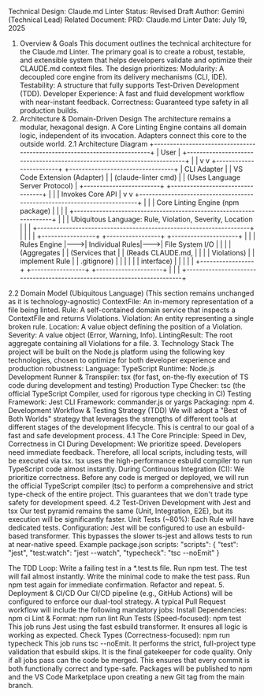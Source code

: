 Technical Design: Claude.md Linter
Status: Revised Draft
Author: Gemini (Technical Lead)
Related Document: PRD: Claude.md Linter
Date: July 19, 2025

1. Overview & Goals
   This document outlines the technical architecture for the Claude.md Linter. The primary goal is to create a robust, testable, and extensible system that helps developers validate and optimize their CLAUDE.md context files.
   The design prioritizes:
   Modularity: A decoupled core engine from its delivery mechanisms (CLI, IDE).
   Testability: A structure that fully supports Test-Driven Development (TDD).
   Developer Experience: A fast and fluid development workflow with near-instant feedback.
   Correctness: Guaranteed type safety in all production builds.
2. Architecture & Domain-Driven Design
   The architecture remains a modular, hexagonal design. A Core Linting Engine contains all domain logic, independent of its invocation. Adapters connect this core to the outside world.
   2.1 Architecture Diagram
   +-------------------------------------------------------------------------+
   | User |
   +-------------------------------------------------------------------------+
   | |
   v v
   +------------------------+ +---------------------------------+
   | CLI Adapter | | VS Code Extension (Adapter) |
   | (claude-linter cmd) | | (Uses Language Server Protocol) |
   +------------------------+ +---------------------------------+
   | |
   | Invokes Core API |
   v v
   +-------------------------------------------------------------------------+
   | |
   | Core Linting Engine (npm package) |
   | |
   | +-------------------------------------------------------------------+ |
   | | Ubiquitous Language: Rule, Violation, Severity, Location | |
   | +-------------------------------------------------------------------+ |
   | |
   | +-----------------+ +-----------------+ +---------------------+ |
   | | Rules Engine |--->| Individual Rules|--->| File System I/O | |
   | | (Aggregates | | (Services that | | (Reads CLAUDE.md, | |
   | | Violations) | | implement Rule | | .gitignore) | |
   | | | | interface) | | | |
   | +-----------------+ +-----------------+ +---------------------+ |
   | |
   +-------------------------------------------------------------------------+

2.2 Domain Model (Ubiquitous Language)
(This section remains unchanged as it is technology-agnostic)
ContextFile: An in-memory representation of a file being linted.
Rule: A self-contained domain service that inspects a ContextFile and returns Violations.
Violation: An entity representing a single broken rule.
Location: A value object defining the position of a Violation.
Severity: A value object (Error, Warning, Info).
LintingResult: The root aggregate containing all Violations for a file. 3. Technology Stack
The project will be built on the Node.js platform using the following key technologies, chosen to optimize for both developer experience and production robustness:
Language: TypeScript
Runtime: Node.js
Development Runner & Transpiler: tsx (for fast, on-the-fly execution of TS code during development and testing)
Production Type Checker: tsc (the official TypeScript Compiler, used for rigorous type checking in CI)
Testing Framework: Jest
CLI Framework: commander.js or yargs
Packaging: npm 4. Development Workflow & Testing Strategy (TDD)
We will adopt a "Best of Both Worlds" strategy that leverages the strengths of different tools at different stages of the development lifecycle. This is central to our goal of a fast and safe development process.
4.1 The Core Principle: Speed in Dev, Correctness in CI
During Development: We prioritize speed. Developers need immediate feedback. Therefore, all local scripts, including tests, will be executed via tsx. tsx uses the high-performance esbuild compiler to run TypeScript code almost instantly.
During Continuous Integration (CI): We prioritize correctness. Before any code is merged or deployed, we will run the official TypeScript compiler (tsc) to perform a comprehensive and strict type-check of the entire project. This guarantees that we don't trade type safety for development speed.
4.2 Test-Driven Development with Jest and tsx
Our test pyramid remains the same (Unit, Integration, E2E), but its execution will be significantly faster.
Unit Tests (~80%): Each Rule will have dedicated tests.
Configuration: Jest will be configured to use an esbuild-based transformer. This bypasses the slower ts-jest and allows tests to run at near-native speed.
Example package.json scripts:
"scripts": {
"test": "jest",
"test:watch": "jest --watch",
"typecheck": "tsc --noEmit"
}

The TDD Loop:
Write a failing test in a \*.test.ts file.
Run npm test. The test will fail almost instantly.
Write the minimal code to make the test pass.
Run npm test again for immediate confirmation.
Refactor and repeat. 5. Deployment & CI/CD
Our CI/CD pipeline (e.g., GitHub Actions) will be configured to enforce our dual-tool strategy. A typical Pull Request workflow will include the following mandatory jobs:
Install Dependencies: npm ci
Lint & Format: npm run lint
Run Tests (Speed-focused): npm test
This job runs Jest using the fast esbuild transformer. It ensures all logic is working as expected.
Check Types (Correctness-focused): npm run typecheck
This job runs tsc --noEmit. It performs the strict, full-project type validation that esbuild skips. It is the final gatekeeper for code quality.
Only if all jobs pass can the code be merged. This ensures that every commit is both functionally correct and type-safe. Packages will be published to npm and the VS Code Marketplace upon creating a new Git tag from the main branch.
